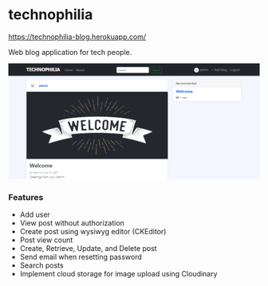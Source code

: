 # technophilia
<https://technophilia-blog.herokuapp.com/>

Web blog application for tech people.

![screenshot](technophilia.PNG)

### Features
- Add user
- View post without authorization
- Create post using wysiwyg editor (CKEditor)
- Post view count
- Create, Retrieve, Update, and Delete post
- Send email when resetting password
- Search posts
- Implement cloud storage for image upload using Cloudinary

